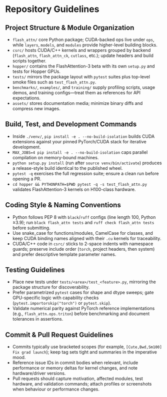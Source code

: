 # Repository Guidelines

## Project Structure & Module Organization
- `flash_attn/` core Python package; CUDA-backed ops live under `ops`, while `layers`, `models`, and `modules` provide higher-level building blocks.
- `csrc/` hosts CUDA/C++ kernels and wrappers grouped by backend (`flash_attn`, `flash_attn_ck`, `cutlass`, etc.); update headers and build scripts together.
- `hopper/` contains the FlashAttention-3 beta with its own `setup.py` and tests for Hopper GPUs.
- `tests/` mirrors the package layout with `pytest` suites plus top-level smoke files such as `test_flash_attn.py`.
- `benchmarks/`, `examples/`, and `training/` supply profiling scripts, usage demos, and training configs—treat them as references for API expectations.
- `assets/` stores documentation media; minimize binary diffs and compress new images.

## Build, Test, and Development Commands
- Inside `./venv/`, `pip install -e . --no-build-isolation` builds CUDA extensions against your pinned PyTorch/CUDA stack for iterative development.
- `MAX_JOBS=4 pip install -e . --no-build-isolation` caps parallel compilation on memory-bound machines.
- `python setup.py install` (run after `source venv/bin/activate`) produces a release-style build identical to the published wheel.
- `pytest -q` exercises the full regression suite; ensure a clean run before opening a PR.
- `cd hopper && PYTHONPATH=$PWD pytest -q -s test_flash_attn.py` validates FlashAttention-3 kernels on H100-class hardware.

## Coding Style & Naming Conventions
- Python follows PEP 8 with `black`/`ruff` configs (line length 100, Python ≥3.9); run `black flash_attn tests` and `ruff check flash_attn tests` before submitting.
- Use snake_case for functions/modules, CamelCase for classes, and keep CUDA binding names aligned with their `.cu` kernels for traceability.
- CUDA/C++ code in `csrc/` sticks to 2-space indents with namespace guards; preserve include order (`torch`, project headers, then system) and prefer descriptive template parameter names.

## Testing Guidelines
- Place new tests under `tests/<area>/test_<feature>.py`, mirroring the package structure for discoverability.
- Prefer parametrized `pytest` cases for shape and dtype sweeps; gate GPU-specific logic with capability checks (`pytest.importorskip("torch")` or `pytest.skip`).
- Validate numerical parity against PyTorch reference implementations (e.g., `flash_attn.ops.triton`) before benchmarking and document tolerances in assertions.

## Commit & Pull Request Guidelines
- Commits typically use bracketed scopes (for example, `[Cute,Bwd,Sm100] Fix grad launch`); keep tag sets tight and summaries in the imperative mood.
- Reference issue IDs in commit bodies when relevant, include performance or memory deltas for kernel changes, and note hardware/driver versions.
- Pull requests should capture motivation, affected modules, test hardware, and validation commands; attach profiles or screenshots when behaviour or performance changes.
